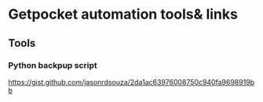 # Getpocket automation tools& links

## Tools

### Python backpup script

https://gist.github.com/jasonrdsouza/2da1ac63976008750c940fa9698919bb
